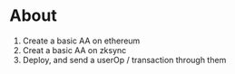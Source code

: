 # About

1. Create a basic AA on ethereum
2. Creat a basic AA on zksync
3. Deploy, and send a userOp / transaction through them
